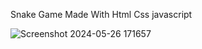 Snake Game Made With Html  Css javascript


![Screenshot 2024-05-26 171657](https://github.com/C0DEGamer/SNAKE-GAME/assets/154326486/9e73b0a5-c464-4adc-88c1-76c15417ca33)
